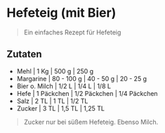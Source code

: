 # Hefeteig (mit Bier)

> Ein einfaches Rezept für Hefeteig

## Zutaten

- Mehl | 1 Kg | 500 g | 250 g
- Margarine | 80 - 100 g | 40 - 50 g | 20 - 25 g
- Bier o. Milch | 1/2 L | 1/4 L | 1/8 L
- Hefe | 1 Päckchen | 1/2 Päckchen | 1/4 Päckchen
- Salz | 2 TL | 1 TL | 1/2 TL
- Zucker | 3 TL | 1,5 TL | 1,25 TL

> Zucker nur bei süßem Hefeteig. Ebenso Milch. 

